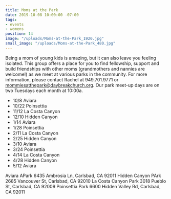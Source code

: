 ```yaml
---
title: Moms at the Park
date: 2019-10-08 10:00:00 -07:00
tags:
- events
- womens
position: 14
image: "/uploads/Moms-at-the-Park_1920.jpg"
small_image: "/uploads/Moms-at-the-Park_480.jpg"
---
```


Being a mom of young kids is amazing, but it can also leave you feeling isolated. This group offers a place for you to find fellowship, support and build friendships with other moms (grandmothers and nannies are welcome!) as we meet at various parks in the community. For more information, please contact Rachel at 949.701.9771 or <mommiesatthepark@daybreakchurch.org>.  Our park meet-up days are on two Tuesdays each month at 10:00a.

* 10/8 Aviara
* 10/22 Poinsettia
* 11/12 La Costa Canyon
* 12/10 Hidden Canyon
* 1/14 Aviara
* 1/28 Poinsettia
* 2/11 La Costa Canyon
* 2/25 Hidden Canyon
* 3/10 Aviara
* 3/24 Poinsettia
* 4/14 La Costa Canyon
* 4/28 Hidden Canyon
* 5/12 Aviara

Aviara APark
6435 Ambrosia Ln, Carlsbad, CA 92011
Hidden Canyon PArk
2685 Vancouver St, Carlsbad, CA 92010
La Costa Canyon Park
3018 Pueblo St, Carlsbad, CA 92009
Poinsettia Park 
6600 Hidden Valley Rd, Carlsbad, CA 92011